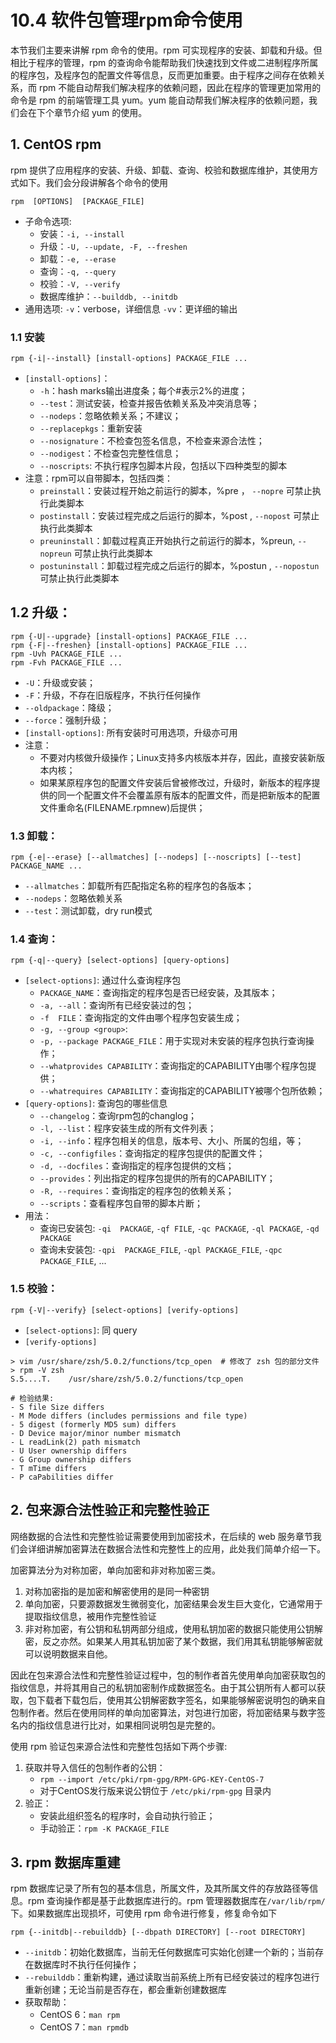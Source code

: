 # 10.4 软件包管理rpm命令使用
本节我们主要来讲解 rpm 命令的使用。rpm 可实现程序的安装、卸载和升级。但相比于程序的管理，rpm 的查询命令能帮助我们快速找到文件或二进制程序所属的程序包，及程序包的配置文件等信息，反而更加重要。由于程序之间存在依赖关系，而 rpm 不能自动帮我们解决程序的依赖问题，因此在程序的管理更加常用的命令是 rpm 的前端管理工具 yum。yum 能自动帮我们解决程序的依赖问题，我们会在下个章节介绍 yum 的使用。

## 1. CentOS rpm
rpm 提供了应用程序的安装、升级、卸载、查询、校验和数据库维护，其使用方式如下。我们会分段讲解各个命令的使用

`rpm  [OPTIONS]  [PACKAGE_FILE]`
- 子命令选项:
    - 安装：`-i, --install`
    - 升级：`-U, --update, -F, --freshen`
    - 卸载：`-e, --erase`
    - 查询：`-q, --query`
    - 校验：`-V, --verify`
    - 数据库维护：`--builddb, --initdb`
- 通用选项:
    `-v`：verbose，详细信息
    `-vv`：更详细的输出

### 1.1 安装
`rpm {-i|--install} [install-options] PACKAGE_FILE ...`
- `[install-options]`：
    - `-h`：hash marks输出进度条；每个#表示2%的进度；
    - `--test`：测试安装，检查并报告依赖关系及冲突消息等；
    - `--nodeps`：忽略依赖关系；不建议；
    - `--replacepkgs`：重新安装
    - `--nosignature`：不检查包签名信息，不检查来源合法性；
    - `--nodigest`：不检查包完整性信息；    
    - `--noscripts`: 不执行程序包脚本片段，包括以下四种类型的脚本
- 注意：rpm可以自带脚本，包括四类：
    - `preinstall`：安装过程开始之前运行的脚本，%pre ， `--nopre` 可禁止执行此类脚本
    - `postinstall`：安装过程完成之后运行的脚本，%post , `--nopost` 可禁止执行此类脚本
    - `preuninstall`：卸载过程真正开始执行之前运行的脚本，%preun, `--nopreun` 可禁止执行此类脚本
    - `postuninstall`：卸载过程完成之后运行的脚本，%postun , `--nopostun` 可禁止执行此类脚本

## 1.2 升级：
`rpm {-U|--upgrade} [install-options] PACKAGE_FILE ...`  
`rpm {-F|--freshen} [install-options] PACKAGE_FILE ...`  
`rpm -Uvh PACKAGE_FILE ...`    
`rpm -Fvh PACKAGE_FILE ...`  
- `-U`：升级或安装；
- `-F`：升级，不存在旧版程序，不执行任何操作
- `--oldpackage`：降级；
- `--force`：强制升级；
- `[install-options]`: 所有安装时可用选项，升级亦可用
- 注意：
    - 不要对内核做升级操作；Linux支持多内核版本并存，因此，直接安装新版本内核；
    - 如果某原程序包的配置文件安装后曾被修改过，升级时，新版本的程序提供的同一个配置文件不会覆盖原有版本的配置文件，而是把新版本的配置文件重命名(FILENAME.rpmnew)后提供；

### 1.3 卸载：
`rpm {-e|--erase} [--allmatches] [--nodeps] [--noscripts] [--test] PACKAGE_NAME ...`        
- `--allmatches`：卸载所有匹配指定名称的程序包的各版本；
- `--nodeps`：忽略依赖关系
- `--test`：测试卸载，dry run模式

### 1.4 查询：
`rpm {-q|--query} [select-options] [query-options]`
- `[select-options]`: 通过什么查询程序包
    - `PACKAGE_NAME`：查询指定的程序包是否已经安装，及其版本；
    - `-a, --all`：查询所有已经安装过的包；
    - `-f  FILE`：查询指定的文件由哪个程序包安装生成；
    - `-g, --group <group>`:
    - `-p, --package PACKAGE_FILE`：用于实现对未安装的程序包执行查询操作；
    - `--whatprovides CAPABILITY`：查询指定的CAPABILITY由哪个程序包提供；
    - `--whatrequires CAPABILITY`：查询指定的CAPABILITY被哪个包所依赖；    
- `[query-options]`: 查询包的哪些信息
    - `--changelog`：查询rpm包的changlog；
    - `-l, --list`：程序安装生成的所有文件列表；
    - `-i, --info`：程序包相关的信息，版本号、大小、所属的包组，等；
    - `-c, --configfiles`：查询指定的程序包提供的配置文件；
    - `-d, --docfiles`：查询指定的程序包提供的文档；
    - `--provides`：列出指定的程序包提供的所有的CAPABILITY；
    - `-R, --requires`：查询指定的程序包的依赖关系；
    - `--scripts`：查看程序包自带的脚本片断；
- 用法：
    - 查询已安装包: `-qi  PACKAGE`, `-qf FILE`, `-qc PACKAGE`, `-ql PACKAGE`, `-qd PACKAGE`
    - 查询未安装包: `-qpi  PACKAGE_FILE`, `-qpl PACKAGE_FILE`, `-qpc PACKAGE_FILE`, ...


### 1.5 校验：
`rpm {-V|--verify} [select-options] [verify-options]`
- `[select-options]`: 同 query
- `[verify-options]`

```
> vim /usr/share/zsh/5.0.2/functions/tcp_open  # 修改了 zsh 包的部分文件
> rpm -V zsh
S.5....T.    /usr/share/zsh/5.0.2/functions/tcp_open

# 检验结果:                
- S file Size differs
- M Mode differs (includes permissions and file type)
- 5 digest (formerly MD5 sum) differs
- D Device major/minor number mismatch
- L readLink(2) path mismatch
- U User ownership differs
- G Group ownership differs
- T mTime differs
- P caPabilities differ
```

## 2. 包来源合法性验正和完整性验正
网络数据的合法性和完整性验证需要使用到加密技术，在后续的 web 服务章节我们会详细讲解加密算法在数据合法性和完整性上的应用，此处我们简单介绍一下。

加密算法分为对称加密，单向加密和非对称加密三类。
1. 对称加密指的是加密和解密使用的是同一种密钥
2. 单向加密，只要源数据发生微弱变化，加密结果会发生巨大变化，它通常用于提取指纹信息，被用作完整性验证
3. 非对称加密，有公钥和私钥两部分组成，使用私钥加密的数据只能使用公钥解密，反之亦然。如果某人用其私钥加密了某个数据，我们用其私钥能够解密就可以说明数据来自他。

因此在包来源合法性和完整性验证过程中，包的制作者首先使用单向加密获取包的指纹信息，并将其用自己的私钥加密制作成数据签名。由于其公钥所有人都可以获取，包下载者下载包后，使用其公钥解密数字签名，如果能够解密说明包的确来自包制作者。然后在使用同样的单向加密算法，对包进行加密，将加密结果与数字签名内的指纹信息进行比对，如果相同说明包是完整的。

使用 rpm 验证包来源合法性和完整性包括如下两个步骤:
1. 获取并导入信任的包制作者的公钥：
	- `rpm --import /etc/pki/rpm-gpg/RPM-GPG-KEY-CentOS-7`
    - 对于CentOS发行版来说公钥位于 `/etc/pki/rpm-gpg` 目录内        
2. 验正：
    - 安装此组织签名的程序时，会自动执行验正；
    - 手动验正：`rpm -K PACKAGE_FILE`

## 3. rpm 数据库重建
rpm 数据库记录了所有包的基本信息，所属文件，及其所属文件的存放路径等信息。rpm 查询操作都是基于此数据库进行的。rpm 管理器数据库在`/var/lib/rpm/` 下。如果数据库出现损坏，可使用 rpm 命令进行修复，修复命令如下

`rpm {--initdb|--rebuilddb} [--dbpath DIRECTORY] [--root DIRECTORY]`
- `--initdb`：初始化数据库，当前无任何数据库可实始化创建一个新的；当前存在数据库时不执行任何操作；
- `--rebuilddb`：重新构建，通过读取当前系统上所有已经安装过的程序包进行重新创建；无论当前是否存在，都会重新创建数据库
- 获取帮助：
    - CentOS 6：`man rpm`
    - CentOS 7：`man rpmdb`
